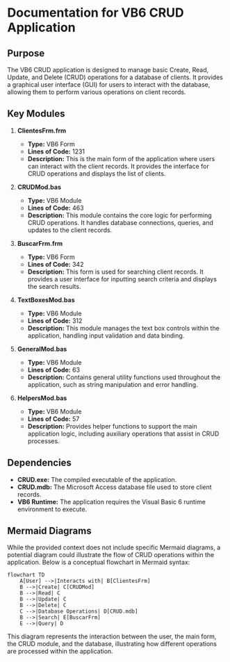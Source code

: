# Documentation for VB6 CRUD Application

## Purpose
The VB6 CRUD application is designed to manage basic Create, Read, Update, and Delete (CRUD) operations for a database of clients. It provides a graphical user interface (GUI) for users to interact with the database, allowing them to perform various operations on client records.

## Key Modules

1. **ClientesFrm.frm**
   - **Type:** VB6 Form
   - **Lines of Code:** 1231
   - **Description:** This is the main form of the application where users can interact with the client records. It provides the interface for CRUD operations and displays the list of clients.

2. **CRUDMod.bas**
   - **Type:** VB6 Module
   - **Lines of Code:** 463
   - **Description:** This module contains the core logic for performing CRUD operations. It handles database connections, queries, and updates to the client records.

3. **BuscarFrm.frm**
   - **Type:** VB6 Form
   - **Lines of Code:** 342
   - **Description:** This form is used for searching client records. It provides a user interface for inputting search criteria and displays the search results.

4. **TextBoxesMod.bas**
   - **Type:** VB6 Module
   - **Lines of Code:** 312
   - **Description:** This module manages the text box controls within the application, handling input validation and data binding.

5. **GeneralMod.bas**
   - **Type:** VB6 Module
   - **Lines of Code:** 63
   - **Description:** Contains general utility functions used throughout the application, such as string manipulation and error handling.

6. **HelpersMod.bas**
   - **Type:** VB6 Module
   - **Lines of Code:** 57
   - **Description:** Provides helper functions to support the main application logic, including auxiliary operations that assist in CRUD processes.

## Dependencies

- **CRUD.exe:** The compiled executable of the application.
- **CRUD.mdb:** The Microsoft Access database file used to store client records.
- **VB6 Runtime:** The application requires the Visual Basic 6 runtime environment to execute.

## Mermaid Diagrams

While the provided context does not include specific Mermaid diagrams, a potential diagram could illustrate the flow of CRUD operations within the application. Below is a conceptual flowchart in Mermaid syntax:

```mermaid
flowchart TD
    A[User] -->|Interacts with| B[ClientesFrm]
    B -->|Create| C[CRUDMod]
    B -->|Read| C
    B -->|Update| C
    B -->|Delete| C
    C -->|Database Operations| D[CRUD.mdb]
    B -->|Search| E[BuscarFrm]
    E -->|Query| D
```

This diagram represents the interaction between the user, the main form, the CRUD module, and the database, illustrating how different operations are processed within the application.